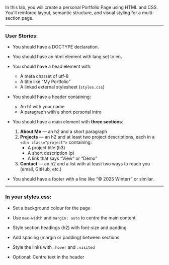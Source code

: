 In this lab, you will create a personal Portfolio Page using HTML and CSS. You'll reinforce layout, semantic structure, and visual styling for a multi-section page.

---

### User Stories:

- You should have a DOCTYPE declaration.

- You should have an html element with lang set to en.

- You should have a head element with:
  - A meta charset of utf-8
  - A title like “My Portfolio”
  - A linked external stylesheet (`styles.css`)

- You should have a header containing:
  - An h1 with your name
  - A paragraph with a short personal intro

- You should have a main element with **three sections**:
  1. **About Me** — an h2 and a short paragraph
  2. **Projects** — an h2 and at least two project descriptions, each in a `<div class="project">` containing:
     - A project title (h3)
     - A short description (p)
     - A link that says “View” or “Demo”
  3. **Contact** — an h2 and a list with at least two ways to reach you (email, GitHub, etc.)

- You should have a footer with a line like “© 2025 Winterr” or similar.

---

### In your styles.css:

- Set a background colour for the page

- Use `max-width` and `margin: auto` to centre the main content

- Style section headings (h2) with font-size and padding

- Add spacing (margin or padding) between sections

- Style the links with `:hover` and `:visited`

- Optional: Centre text in the header

